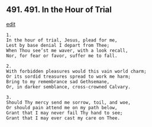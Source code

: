 
## 491.  491. In the Hour of Trial
[edit](https://docs.google.com/document/d/1Lu25cGGhCZ5O%2DWhj0DckloqrNdlbtQSo/edit?mode=html)






    1.
    In the hour of trial, Jesus, plead for me,
    Lest by base denial I depart from Thee;
    When Thou see’st me waver, with a look recall,
    Nor, for fear or favor, suffer me to fall.

    2.
    With forbidden pleasures would this vain world charm;
    Or its sordid treasures spread to work me harm;
    Bring to my remembrance sad Gethsemane,
    Or, in darker semblance, cross-crowned Calvary.

    3.
    Should Thy mercy send me sorrow, toil, and woe,
    Or should pain attend me on my path below,
    Grant that I may never fail Thy hand to see;
    Grant that I may ever cast my care on Thee.
